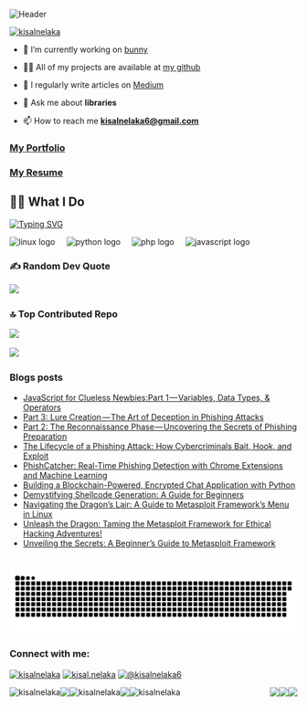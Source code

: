 ![Header](https://capsule-render.vercel.app/api?type=waving&color=gradient&height=90&section=header&text=Hello!&fontSize=40)

<p align="left"> <a href="https://github.com/ryo-ma/github-profile-trophy"><img src="https://github-profile-trophy.vercel.app/?username=kisalnelaka" alt="kisalnelaka" /></a> </p>

- 🔭 I’m currently working on [bunny](https://github.com/socialrabbit/bunny)

- 👨‍💻 All of my projects are available at [my github](https://github.com/kisalnelaka)

- 📝 I regularly write articles on [Medium](https://medium.com/@kisalnelaka6)

- 💬 Ask me about **libraries**

- 📫 How to reach me **kisalnelaka6@gmail.com**

<h3> <a href="https://kisalnelaka.github.io">My Portfolio</a></h3>
<h3> <a href="https://kisalnelaka.github.io/resume">My Resume</a></h3>

## 👨‍💻 What I Do
[![Typing SVG](https://readme-typing-svg.demolab.com?font=Fira+Code&size=22&pause=1000&color=32CD32&width=435&lines=Hacker;+Developer;+%7C+Tech+Enthusiast;Open+Source+Contributor;Lifelong+Learner)](https://git.io/typing-svg)

<div align="left">
  <img src="https://cdn.jsdelivr.net/gh/devicons/devicon/icons/linux/linux-original.svg" height="30" alt="linux logo"  />
  <img width="12" />
  <img src="https://cdn.jsdelivr.net/gh/devicons/devicon/icons/python/python-original.svg" height="30" alt="python logo"  />
  <img width="12" />
  <img src="https://cdn.jsdelivr.net/gh/devicons/devicon/icons/php/php-original.svg" height="30" alt="php logo"  />
  <img width="12" />
  <img src="https://cdn.jsdelivr.net/gh/devicons/devicon/icons/javascript/javascript-original.svg" height="30" alt="javascript logo"  />
</div>

###
  
### ✍️ Random Dev Quote
![](https://quotes-github-readme.vercel.app/api?type=horizontal&theme=radical)

### 🔝 Top Contributed Repo
![](https://github-contributor-stats.vercel.app/api?username=kisalnelaka&limit=5&theme=discord&combine_all_yearly_contributions=true)


[![](https://visitcount.itsvg.in/api?id=kk&icon=0&color=0)](https://visitcount.itsvg.in)

### Blogs posts
<!-- BLOG-POST-LIST:START -->
- [JavaScript for Clueless Newbies:Part 1 — Variables, Data Types, &amp; Operators](https://medium.com/@kisalnelaka6/javascript-for-clueless-newbies-part-1-variables-data-types-operators-ae71e4d01ce8?source=rss-3dd06b9e0f4------2)
- [Part 3: Lure Creation — The Art of Deception in Phishing Attacks](https://medium.com/@kisalnelaka6/part-3-lure-creation-the-art-of-deception-in-phishing-attacks-1f677e4eb613?source=rss-3dd06b9e0f4------2)
- [Part 2: The Reconnaissance Phase — Uncovering the Secrets of Phishing Preparation](https://medium.com/@kisalnelaka6/part-2-the-reconnaissance-phase-uncovering-the-secrets-of-phishing-preparation-05f34de00b7b?source=rss-3dd06b9e0f4------2)
- [The Lifecycle of a Phishing Attack: How Cybercriminals Bait, Hook, and Exploit](https://medium.com/@kisalnelaka6/the-lifecycle-of-a-phishing-attack-how-cybercriminals-bait-hook-and-exploit-e05cce7e4f5f?source=rss-3dd06b9e0f4------2)
- [PhishCatcher: Real-Time Phishing Detection with Chrome Extensions and Machine Learning](https://medium.com/@kisalnelaka6/phishcatcher-real-time-phishing-detection-with-chrome-extensions-and-machine-learning-450bf06e78c2?source=rss-3dd06b9e0f4------2)
- [Building a Blockchain-Powered, Encrypted Chat Application with Python](https://medium.com/@kisalnelaka6/building-a-blockchain-powered-encrypted-chat-application-with-python-103f116fad34?source=rss-3dd06b9e0f4------2)
- [Demystifying Shellcode Generation: A Guide for Beginners](https://medium.com/@kisalnelaka6/demystifying-shellcode-generation-a-guide-for-beginners-e8b536599296?source=rss-3dd06b9e0f4------2)
- [Navigating the Dragon’s Lair: A Guide to Metasploit Framework’s Menu in Linux](https://medium.com/@kisalnelaka6/navigating-the-dragons-lair-a-guide-to-metasploit-framework-s-menu-in-linux-33e96954c8cc?source=rss-3dd06b9e0f4------2)
- [Unleash the Dragon: Taming the Metasploit Framework for Ethical Hacking Adventures!](https://medium.com/@kisalnelaka6/unleash-the-dragon-taming-the-metasploit-framework-for-ethical-hacking-adventures-581d518e4c7c?source=rss-3dd06b9e0f4------2)
- [Unveiling the Secrets: A Beginner’s Guide to Metasploit Framework](https://medium.com/@kisalnelaka6/unveiling-the-secrets-a-beginners-guide-to-metasploit-framework-1162149e1e10?source=rss-3dd06b9e0f4------2)
<!-- BLOG-POST-LIST:END -->

###


<br clear="both">

<img src="https://raw.githubusercontent.com/kisalnelaka/kisalnelaka/output/snake.svg" alt="Snake animation" />

###

###

<h3 align="left">Connect with me:</h3>
<p align="left">
<a href="https://linkedin.com/in/kisalnelaka" target="blank"><img align="center" src="https://raw.githubusercontent.com/rahuldkjain/github-profile-readme-generator/master/src/images/icons/Social/linked-in-alt.svg" alt="kisalnelaka" height="30" width="40" /></a>
<a href="https://instagram.com/kisal.nelaka" target="blank"><img align="center" src="https://raw.githubusercontent.com/rahuldkjain/github-profile-readme-generator/master/src/images/icons/Social/instagram.svg" alt="kisal.nelaka" height="30" width="40" /></a>
<a href="https://medium.com/@kisalnelaka6" target="blank"><img align="center" src="https://raw.githubusercontent.com/rahuldkjain/github-profile-readme-generator/master/src/images/icons/Social/medium.svg" alt="@kisalnelaka6" height="30" width="40" /></a>
</p>

<img align="right" height="150" src="https://i.giphy.com/media/v1.Y2lkPTc5MGI3NjExOW52OG1tMjY0dnZiMDJudnUxYWZ4OWRhMTNnMTFjN3I4d24zemtjcSZlcD12MV9pbnRlcm5hbF9naWZfYnlfaWQmY3Q9Zw/13HBDT4QSTpveU/giphy.gif"  />
<p><img align="left" src="https://github-readme-stats.vercel.app/api/top-langs?username=kisalnelaka&show_icons=true&locale=en&layout=compact" alt="kisalnelaka" /></p>
<img align="left" height="150" src="https://i.giphy.com/media/v1.Y2lkPTc5MGI3NjExa2g3eDV0dGEwbTU3Z2V1ZHB1bWQyMGp0OTBvd2Z3MnpwNGlhMjZyYiZlcD12MV9pbnRlcm5hbF9naWZfYnlfaWQmY3Q9Zw/6OrCT1jVbonHG/giphy.gif"  />

<img align="right" height="150" src="https://i.giphy.com/media/v1.Y2lkPTc5MGI3NjExMWF2ZzRqcGV1Z2cwYWd4eDZzMm1lMWc3bDFwZzZqcWFkZjNlOXg1bCZlcD12MV9pbnRlcm5hbF9naWZfYnlfaWQmY3Q9Zw/MF1kR4YmC2Z20/giphy.gif"  />
<p><img align="left" src="https://github-readme-stats.vercel.app/api?username=kisalnelaka&show_icons=true&locale=en" alt="kisalnelaka" /></p>
<img align="left" height="150" src="https://i.giphy.com/media/v1.Y2lkPTc5MGI3NjExMTNtMW9jd2NxazR1NHYwZGQxbjZkaHpra21hc2ptYTBteHQ5ZmpnYSZlcD12MV9pbnRlcm5hbF9naWZfYnlfaWQmY3Q9Zw/qPa9vUYCUrx6w/giphy.gif"  />

<img align="right" height="150" src="https://i.giphy.com/media/v1.Y2lkPTc5MGI3NjExNXZnZGdkcnlkZDZhNWp0eXczeDhjYnByNTlhczZjMTljamF1NHB2bCZlcD12MV9pbnRlcm5hbF9naWZfYnlfaWQmY3Q9Zw/KmHueA88mFABT9GkkR/giphy.gif"  />
<p><img align="left" src="https://github-readme-streak-stats.herokuapp.com/?user=kisalnelaka&" alt="kisalnelaka" /></p>
